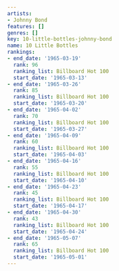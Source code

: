 ```yaml
---
artists:
- Johnny Bond
features: []
genres: []
key: 10-little-bottles-johnny-bond
name: 10 Little Bottles
rankings:
- end_date: '1965-03-19'
  rank: 96
  ranking_list: Billboard Hot 100
  start_date: '1965-03-13'
- end_date: '1965-03-26'
  rank: 85
  ranking_list: Billboard Hot 100
  start_date: '1965-03-20'
- end_date: '1965-04-02'
  rank: 70
  ranking_list: Billboard Hot 100
  start_date: '1965-03-27'
- end_date: '1965-04-09'
  rank: 60
  ranking_list: Billboard Hot 100
  start_date: '1965-04-03'
- end_date: '1965-04-16'
  rank: 55
  ranking_list: Billboard Hot 100
  start_date: '1965-04-10'
- end_date: '1965-04-23'
  rank: 45
  ranking_list: Billboard Hot 100
  start_date: '1965-04-17'
- end_date: '1965-04-30'
  rank: 43
  ranking_list: Billboard Hot 100
  start_date: '1965-04-24'
- end_date: '1965-05-07'
  rank: 65
  ranking_list: Billboard Hot 100
  start_date: '1965-05-01'
---
```


